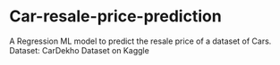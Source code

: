 # Car-resale-price-prediction
A Regression ML model to predict the resale price of a dataset of Cars.
Dataset: CarDekho Dataset on Kaggle
